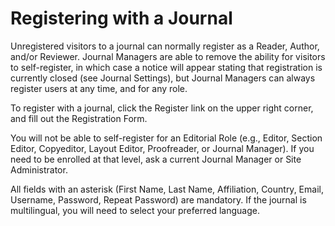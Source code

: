 # Registering with a Journal

Unregistered visitors to a journal can normally register as a Reader, Author, and/or Reviewer. Journal Managers are able to remove the ability for visitors to self-register, in which case a notice will appear stating that registration is currently closed (see Journal Settings), but Journal Managers can always register users at any time, and for any role.

To register with a journal, click the Register link on the upper right corner, and fill out the Registration Form. 

You will not be able to self-register for an Editorial Role (e.g., Editor, Section Editor, Copyeditor, Layout Editor, Proofreader, or Journal Manager). If you need to be enrolled at that level, ask a current Journal Manager or Site Administrator.

All fields with an asterisk (First Name, Last Name, Affiliation, Country, Email, Username, Password, Repeat Password) are mandatory. If the journal is multilingual, you will need to select your preferred language.